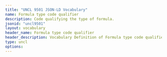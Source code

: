 ```yaml
---
title: "UNCL 9501 JSON-LD Vocabulary"
name: Formula type code qualifier
description: Code qualifying the type of formula.
jsonid: "uncl9501"
layout: vocabulary
header_name: Formula type code qualifier
header_description: Vocabulary Definition of Formula type code qualifier semantics in HTML format. JSON-LD format is available at [uncl9501.jsonld](/vocabulary/uncl9501.jsonld)
type: uncl
options:
---
```

